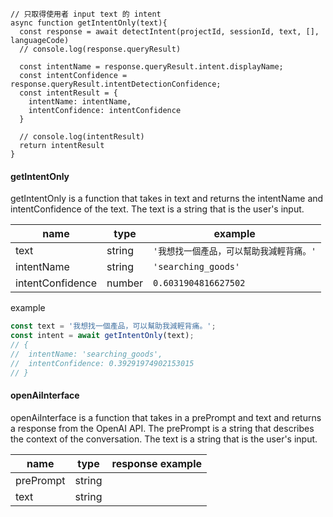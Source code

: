 

```
// 只取得使用者 input text 的 intent
async function getIntentOnly(text){
  const response = await detectIntent(projectId, sessionId, text, [], languageCode)
  // console.log(response.queryResult)

  const intentName = response.queryResult.intent.displayName;
  const intentConfidence = response.queryResult.intentDetectionConfidence;
  const intentResult = {
    intentName: intentName,
    intentConfidence: intentConfidence
  }

  // console.log(intentResult)
  return intentResult
}
```

#### getIntentOnly
getIntentOnly is a function that takes in text and returns the intentName and intentConfidence of the text. The text is a string that is the user's input.

| name | type | example |
| ---- | ---- | ------- |
| text | string |`'我想找一個產品，可以幫助我減輕背痛。'`|
| intentName | string | `'searching_goods'`|
| intentConfidence | number | `0.6031904816627502` |

example
```js
const text = '我想找一個產品，可以幫助我減輕背痛。';
const intent = await getIntentOnly(text);
// {
//  intentName: 'searching_goods',
//  intentConfidence: 0.39291974902153015
// }
```


#### openAiInterface
openAiInterface is a function that takes in a prePrompt and text and returns a response from the OpenAI API. The prePrompt is a string that describes the context of the conversation. The text is a string that is the user's input.


| name | type | response example|
| ---- | ---- | -------- |
| prePrompt | string | |
| text | string | |



